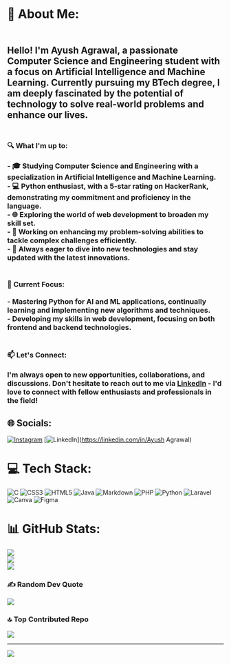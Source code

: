 # 💫 About Me:
## <br>Hello! I'm Ayush Agrawal, a passionate Computer Science and Engineering student with a focus on Artificial Intelligence and Machine Learning. Currently pursuing my BTech degree, I am deeply fascinated by the potential of technology to solve real-world problems and enhance our lives.<br><br>
### 🔍 What I'm up to:<br><br>- 🎓 Studying Computer Science and Engineering with a specialization in Artificial Intelligence and Machine Learning.<br>- 💻 Python enthusiast, with a 5-star rating on HackerRank, demonstrating my commitment and proficiency in the language.<br>- 🌐 Exploring the world of web development to broaden my skill set.<br>- 🧠 Working on enhancing my problem-solving abilities to tackle complex challenges efficiently.<br>- 🚀 Always eager to dive into new technologies and stay updated with the latest innovations.<br><br>
### 🌱 Current Focus:<br><br>- Mastering Python for AI and ML applications, continually learning and implementing new algorithms and techniques.<br>- Developing my skills in web development, focusing on both frontend and backend technologies.<br><br>
### 📫 Let's Connect:<br><br>I'm always open to new opportunities, collaborations, and discussions. Don't hesitate to reach out to me via [LinkedIn](#) - I'd love to connect with fellow enthusiasts and professionals in the field!<br>


## 🌐 Socials:
[![Instagram](https://img.shields.io/badge/Instagram-%23E4405F.svg?logo=Instagram&logoColor=white)](https://instagram.com/ayushagrawal_76) [![LinkedIn](https://img.shields.io/badge/LinkedIn-%230077B5.svg?logo=linkedin&logoColor=white)](https://linkedin.com/in/Ayush Agrawal) 

# 💻 Tech Stack:
![C](https://img.shields.io/badge/c-%2300599C.svg?style=for-the-badge&logo=c&logoColor=white) ![CSS3](https://img.shields.io/badge/css3-%231572B6.svg?style=for-the-badge&logo=css3&logoColor=white) ![HTML5](https://img.shields.io/badge/html5-%23E34F26.svg?style=for-the-badge&logo=html5&logoColor=white) ![Java](https://img.shields.io/badge/java-%23ED8B00.svg?style=for-the-badge&logo=openjdk&logoColor=white) ![Markdown](https://img.shields.io/badge/markdown-%23000000.svg?style=for-the-badge&logo=markdown&logoColor=white) ![PHP](https://img.shields.io/badge/php-%23777BB4.svg?style=for-the-badge&logo=php&logoColor=white) ![Python](https://img.shields.io/badge/python-3670A0?style=for-the-badge&logo=python&logoColor=ffdd54) ![Laravel](https://img.shields.io/badge/laravel-%23FF2D20.svg?style=for-the-badge&logo=laravel&logoColor=white) ![Canva](https://img.shields.io/badge/Canva-%2300C4CC.svg?style=for-the-badge&logo=Canva&logoColor=white) ![Figma](https://img.shields.io/badge/figma-%23F24E1E.svg?style=for-the-badge&logo=figma&logoColor=white)
# 📊 GitHub Stats:
![](https://github-readme-stats.vercel.app/api?username=TheLearningHead&theme=radical&hide_border=false&include_all_commits=true&count_private=false)<br/>
![](https://github-readme-streak-stats.herokuapp.com/?user=TheLearningHead&theme=radical&hide_border=false)<br/>
![](https://github-readme-stats.vercel.app/api/top-langs/?username=TheLearningHead&theme=radical&hide_border=false&include_all_commits=true&count_private=false&layout=compact)

### ✍️ Random Dev Quote
![](https://quotes-github-readme.vercel.app/api?type=horizontal&theme=radical)

### 🔝 Top Contributed Repo
![](https://github-contributor-stats.vercel.app/api?username=TheLearningHead&limit=5&theme=gruvbox&combine_all_yearly_contributions=true)

---
[![](https://visitcount.itsvg.in/api?id=TheLearningHead&icon=1&color=1)](https://visitcount.itsvg.in)

<!-- Proudly created with GPRM ( https://gprm.itsvg.in ) -->
